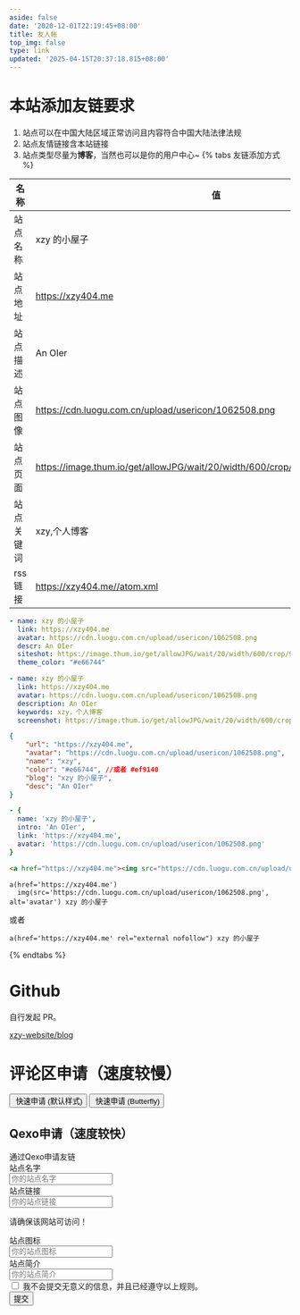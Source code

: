 ```yaml
---
aside: false
date: '2020-12-01T22:19:45+08:00'
title: 友人帐
top_img: false
type: link
updated: '2025-04-15T20:37:18.815+08:00'
---
```

# 本站添加友链要求

1. 站点可以在中国大陆区域正常访问且内容符合中国大陆法律法规
2. 站点友情链接含本站链接
3. 站点类型尽量为**博客**，当然也可以是你的用户中心~
   {% tabs 友链添加方式 %}

<!-- tab General -->


| 名称       | 值                                                                                |
| ---------- | --------------------------------------------------------------------------------- |
| 站点名称   | xzy 的小屋子                                                                      |
| 站点地址   | https://xzy404.me                                                                 |
| 站点描述   | An OIer                                                                           |
| 站点图像   | https://cdn.luogu.com.cn/upload/usericon/1062508.png                              |
| 站点页面   | https://image.thum.io/get/allowJPG/wait/20/width/600/crop/950/https://xzy404.me// |
| 站点关键词 | xzy,个人博客                                                                      |
| rss链接    | https://xzy404.me//atom.xml                                                       |

<!-- endtab -->

<!-- tab Butterfly(anzhiyu) & MengD -->

```yml
- name: xzy 的小屋子
  link: https://xzy404.me
  avatar: https://cdn.luogu.com.cn/upload/usericon/1062508.png
  descr: An OIer
  siteshot: https://image.thum.io/get/allowJPG/wait/20/width/600/crop/950/https://xzy404.me
  theme_color: "#e66744"
```

<!-- endtab -->

<!-- tab Volantis -->

```yml
- name: xzy 的小屋子
  link: https://xzy404.me
  avatar: https://cdn.luogu.com.cn/upload/usericon/1062508.png
  description: An OIer
  keywords: xzy，个人博客
  screenshot: https://image.thum.io/get/allowJPG/wait/20/width/600/crop/950/https://xzy404.me
```

<!-- endtab -->

<!-- tab Yun -->

```json
{
    "url": "https://xzy404.me",
    "avatar": "https://cdn.luogu.com.cn/upload/usericon/1062508.png",
    "name": "xzy",
    "color": "#e66744", //或者 #ef9140
    "blog": "xzy 的小屋子", 
    "desc": "An OIer"
}
```

<!-- endtab -->

<!-- tab fluid -->

```yml
- {
  name: 'xzy 的小屋子',
  intro: 'An OIer',
  link: 'https://xzy404.me',
  avatar: 'https://cdn.luogu.com.cn/upload/usericon/1062508.png'
}
```

<!-- endtab -->

<!-- tab Html -->

```html
<a href="https://xzy404.me"><img src="https://cdn.luogu.com.cn/upload/usericon/1062508.png" alt="avatar">xzy 的小屋子</a>
```

<!-- endtab -->

<!-- tab jade -->

```pug
a(href='https://xzy404.me')
  img(src='https://cdn.luogu.com.cn/upload/usericon/1062508.png', alt='avatar') xzy 的小屋子
```

或者

```pug
a(href='https://xzy404.me' rel="external nofollow") xzy 的小屋子
```

<!-- endtab -->

{% endtabs %}

# Github

自行发起 PR。

[xzy-website/blog](https://github.com/xzy-website/blog)

# 评论区申请（速度较慢）

<div class="addBtns"><button class="addBtn btn-beautify block orange larger" onclick="leonus.linkCom()"><i class="fa-solid fa-circle-plus"></i> 快速申请 (默认样式)</button> <button class="addBtn btn-beautify block orange larger" onclick="leonus.linkCom("bf")"><i class="fa-solid fa-circle-plus"></i> 快速申请 (Butterfly)</button></div>
<script src="/js/kslink.js"></script>

## Qexo申请（速度较快）

<article class="message is-info">
    <div class="message-header">
        通过Qexo申请友链
    </div>
    <div class="message-body">
        <div class="form-ask-friend">
            <div class="field">
                <label class="label">站点名字</label>
                <div class="control has-icons-left">
                    <input class="input" type="text" placeholder="你的站点名字" id="friend-name" required>
                    <span class="icon is-small is-left">
                        <i class="fas fa-signature"></i>
                    </span>
                </div>
            </div>
            <div class="field">
                <label class="label">站点链接</label>
            <div class="control has-icons-left">
                <input class="input" type="url" placeholder="你的站点链接" id="friend-link" required>
                <span class="icon is-small is-left">
                    <i class="fas fa-link"></i>
                </span>
            </div>
            <p class="help ">请确保该网站可访问！</p>
            </div>
            <div class="field">
                <label class="label">站点图标</label>
                <div class="control has-icons-left">
                    <input class="input" type="url" placeholder="你的站点图标" id="friend-icon" required>
                    <span class="icon is-small is-left">
                        <i class="fas fa-image"></i>
                    </span>
                </div>
            </div>
            <div class="field">
                <label class="label">站点简介</label>
                <div class="control has-icons-left">
                    <input class="input" type="text" placeholder="你的站点简介" id="friend-des" required>
                    <span class="icon is-small is-left">
                        <i class="fas fa-info"></i>
                    </span>
                </div>
            </div>
            <div class="field">
                <div class="control">
                    <label class="checkbox">
                        <input type="checkbox" id="friend-check"/> 我不会提交无意义的信息，并且已经遵守以上规则。
                    </label>
                </div>
            </div>
            <div class="field is-grouped">
                <div class="control">
                    <button class="button is-info" type="submit" onclick="askFriend(event)">提交</button>
                </div>
            </div>
        </div>
    </div>
</article>
<script data-pjax src="https://recaptcha.net/recaptcha/api.js?render=6LftRhgrAAAAAE_YJ-KXKavs_DABCjPY1_VckqrJ"></script>
<script data-pjax>
function TestUrl(url) {
    var Expression=/http(s)?:\/\/([\w-]+\.)+[\w-]+(\/[\w- .\/?%&=]*)?/;
    var objExp=new RegExp(Expression);
    if(objExp.test(url) != true){
        return false;
    }
    return true;
}
function askFriend (event) {
    let check = $("#friend-check").is(":checked");
    let name = $("#friend-name").val();
    let url = $("#friend-link").val();
    let image = $("#friend-icon").val();
    let des = $("#friend-des").val();
    if(!check){
        alert("Please check \"I am not submitting nonsense information\"");
        return;
    }
    if(!(name&&url&&image&&des)){
        alert("The information is incomplete! ");
        return;
    }
    if (!(TestUrl(url))){
        alert("URL format error! Need to include HTTP protocol header! ");
        return;
    }
    if (!(TestUrl(image))){
        alert("The format of the slice URL is wrong! It needs to contain the HTTP protocol header! ");
        return;
    }
    event.target.classList.add('is-loading');
    grecaptcha.ready(function() {
          grecaptcha.execute('6LftRhgrAAAAAE_YJ-KXKavs_DABCjPY1_VckqrJ', {action: 'submit'}).then(function(token) {
              $.ajax({
                type: 'get',
                cache: false,
                url: url,
                dataType: "jsonp",
                async: false,
                processData: false,
                //timeout:10000, 
                complete: function (data) {
                    if(data.status==200){
                    $.ajax({
                        type: 'POST',
                        dataType: "json",
                        data: {
                            "name": name,
                            "url": url,
                            "image": image,
                            "description": des,
                            "verify": token,
                        },
                        url: 'https://webadmin.xzy404.me/pub/ask_friend/',
                        success: function (data) {
                            alert(data.msg);
                        }
                    });}
                    else{
                        alert("The URL cannot be reached!");
                    }
                    event.target.classList.remove('is-loading');
                }
          });
        });
    });
}
</script>

<link rel="stylesheet" href="https://jsd.cdn.sinzmise.top/npm/qexo-static@1.6.0/hexo/friends.css"/>

<link rel="stylesheet" href="/css/apursuer-hexo-friend-links.css"/>
